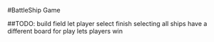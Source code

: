 #BattleShip Game

##TODO:
  build field
  let player select
  finish selecting all ships
  have a different board for play
  lets players win